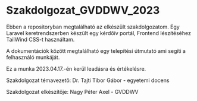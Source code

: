 # Szakdolgozat_GVDDWV_2023

Ebben a repositoryban megtalálható az elkészült szakdolgozatom. 
Egy Laravel keretrendszerben készült egy kérdőív portál, Frontend lészítéséhez TailWind CSS-t használtam.

A dokumentációk között megtalálható egy telepítési útmutató ami segíti a felhasználó munkáját.

Ez a munka 2023.04.17.-én kerül leadásra és értékelésre.

Szakdolgozat témavezető: Dr. Tajti Tibor Gábor - egyetemi docens

Szakdolgozat elkészítője: Nagy Péter Axel - GVDDWV
